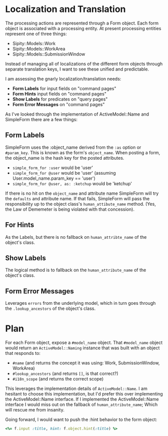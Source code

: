 # Localization and Translation

The processing actions are represented through a Form object.
Each form object is associated with a processing entity.
At present processing entities represent one of three things:

* Sipity::Models::Work
* Sipity::Models::WorkArea
* Sipity::Models::SubmissionWindow

Instead of managing all of localizations of the different form objects through separate translation keys,
I want to see these unified and predictable.

I am assessing the gnarly localization/translation needs:

* **Form Labels** for input fields on "command pages"
* **Form Hints** input fields on "command pages"
* **Show Labels** for predicates on "query pages"
* **Form Error Messages** on "command pages"

As I've looked through the implementation of ActiveModel::Name and SimpleForm
there are a few things:

## Form Labels

SimpleForm uses the :object_name derived from the `:as` option or `#param_key`.
This is known as the form's `object_name`.
When posting a form, the object_name is the hash key for the posted attributes.

- `simple_form_for :user` would be 'user'
- `simple_form_for @user` would be 'user' (assuming User.model_name.param_key == 'user')
- `simple_form_for @user, as: :ketchup` would be 'ketchup'

If there is no hit on the `object_name` and attribute name SimpleForm will try
the `defaults` and attribute name.
If that fails, SimpleForm will pass the responsibility up to the object class's `human_attibute_name` method.
(Yes, the Law of Dememeter is being violated with that concession).

## For Hints

As the Labels, but there is no fallback on `human_attribte_name` of the object's class.

## Show Labels

The logical method is to fallback on the `human_attribute_name` of the object's class.

## Form Error Messages

Leverages `errors` from the underlying model, which in turn goes through the `.lookup_ancestors` of the object's class.

# Plan

For each Form object, expose a `#model_name` object.
That `#model_name` object would return an `ActiveModel::Naming` instance that was built with an object that responds to:

* `#name` (and returns the concept it was using: Work, SubmissionWindow, WorkArea)
* `#lookup_ancestors` (and returns `[]`, is that correct?)
* `#i18n_scope` (and returns the correct scope)

This leverages the implementation details of `ActiveModel::Name`.
I am hesitant to choose this implementation, but I'd prefer this over implementing the ActiveModel::Name interface.
If I implemented the ActiveModel::Name interface I would miss out on the fallback of `human_attribute_name`; Which will
rescue me from insanity.

Going forward, I would want to push the :hint behavior to the form object:

```ruby
<%= f.input :title, hint: f.object.hint(:title) %>
```